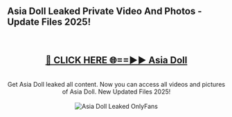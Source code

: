 <h2>Asia Doll Leaked Private Video And Photos - Update Files 2025!</h2>
<br>
<div align="center">
<h2><a href="https://top-ai-tools.click/QrbHav" rel="nofollow">🔴 CLICK HERE 🌐==►► Asia Doll</a></h2>
<br>
Get Asia Doll leaked all content. Now you can access all videos and pictures of Asia Doll. New Updated Files 2025!
<br>
<br>
<a href="https://top-ai-tools.click/QrbHav" rel="nofollow" data-target="animated-image.originalLink"><img src="https://i.ibb.co.com/WyWwxjT/player-gif2.gif" alt="Asia Doll Leaked  OnlyFans" style="max-width: 100%; display: inline-block;" data-target="animated-image.originalImage"></a>
</div>
<br>